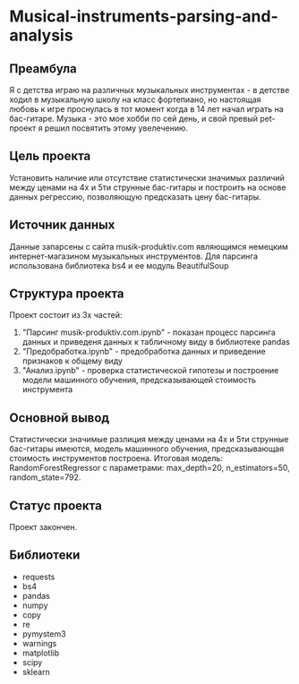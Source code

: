 # Musical-instruments-parsing-and-analysis

## Преамбула
Я с детства играю на различных музыкальных инструментах - в детстве ходил в музыкальную школу на класс фортепиано, но настоящая любовь к игре проснулась в тот момент когда в 14 лет начал играть на бас-гитаре. Музыка - это мое хобби по сей день, и свой превый pet-проект я решил посвятить этому увелечению.

## Цель проекта
Установить наличие или отсутствие статистически значимых различий между ценами на 4х и 5ти струнные бас-гитары и построить на основе данных регрессию, позволяющую предсказать цену бас-гитары.

## Источник данных
Данные запарсены с сайта musik-produktiv.com являющимся немецким интернет-магазином музыкальных инструментов. Для парсинга использована библиотека bs4 и ее модуль BeautifulSoup

## Структура проекта
Проект состоит из 3х частей:
1) "Парсинг musik-produktiv.com.ipynb" - показан процесс парсинга данных и приведеня данных к табличному виду в библиотеке pandas
2) "Предобработка.ipynb" - предобработка данных и приведение признаков к общему виду
3) "Анализ.ipynb" - проверка статистической гипотезы и построение модели машинного обучения, предсказывающей стоимость инструмента

## Основной вывод 
Cтатистически значимые разлиция между ценами на 4х и 5ти струнные бас-гитары имеются, модель машинного обучения, предсказывающая стоимость инструментов построена. Итоговая модель: RandomForestRegressor с параметрами: max_depth=20, n_estimators=50, random_state=792.

## Статус проекта
Проект закончен.

## Библиотеки
- requests
- bs4
- pandas
- numpy
- copy
- re
- pymystem3
- warnings
- matplotlib
- scipy
- sklearn
